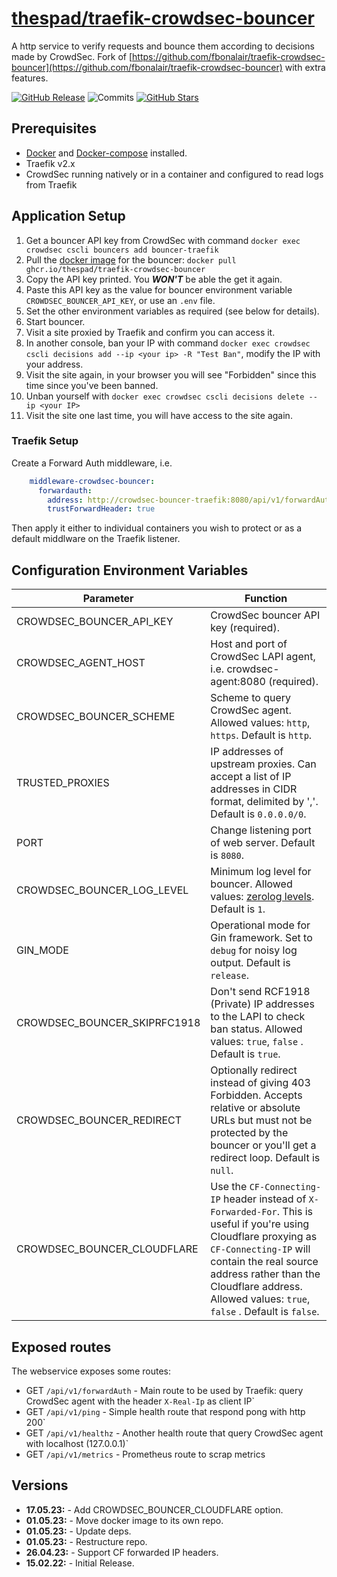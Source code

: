 # [thespad/traefik-crowdsec-bouncer](https://github.com/thespad/traefik-crowdsec-bouncer)

A http service to verify requests and bounce them according to decisions made by CrowdSec. Fork of [https://github.com/fbonalair/traefik-crowdsec-bouncer](https://github.com/fbonalair/traefik-crowdsec-bouncer) with extra features.

[![GitHub Release](https://img.shields.io/github/release/thespad/traefik-crowdsec-bouncer.svg?color=26689A&labelColor=555555&logoColor=ffffff&style=for-the-badge&logo=github&include_prereleases)](https://github.com/thespad/traefik-crowdsec-bouncer/releases)
![Commits](https://img.shields.io/github/commits-since/thespad/traefik-crowdsec-bouncer/latest?color=26689A&include_prereleases&logo=github&style=for-the-badge)
[![GitHub Stars](https://img.shields.io/github/stars/thespad/traefik-crowdsec-bouncer.svg?color=26689A&labelColor=555555&logoColor=ffffff&style=for-the-badge&logo=github)](https://github.com/thespad/traefik-crowdsec-bouncer)

## Prerequisites

* [Docker](https://docs.docker.com/get-docker/) and [Docker-compose](https://docs.docker.com/compose/install/) installed.
* Traefik v2.x
* CrowdSec running natively or in a container and configured to read logs from Traefik

## Application Setup

1. Get a bouncer API key from CrowdSec with command `docker exec crowdsec cscli bouncers add bouncer-traefik`
2. Pull the [docker image](https://github.com/thespad/docker-traefik-crowdsec-bouncer) for the bouncer: `docker pull ghcr.io/thespad/traefik-crowdsec-bouncer`
3. Copy the API key printed. You **_WON'T_** be able the get it again.
4. Paste this API key as the value for bouncer environment variable `CROWDSEC_BOUNCER_API_KEY`, or use an `.env` file.
5. Set the other environment variables as required (see below for details).
6. Start bouncer.
7. Visit a site proxied by Traefik and confirm you can access it.
8. In another console, ban your IP with command `docker exec crowdsec cscli decisions add --ip <your ip> -R "Test Ban"`, modify the IP with your address.
9. Visit the site again, in your browser you will see "Forbidden" since this time since you've been banned.
10. Unban yourself with `docker exec crowdsec cscli decisions delete --ip <your IP>`
11. Visit the site one last time, you will have access to the site again.

### Traefik Setup

Create a Forward Auth middleware, i.e.

```yml
    middleware-crowdsec-bouncer:
      forwardauth:
        address: http://crowdsec-bouncer-traefik:8080/api/v1/forwardAuth
        trustForwardHeader: true
```

Then apply it either to individual containers you wish to protect or as a default middlware on the Traefik listener.

## Configuration Environment Variables

| Parameter | Function |
| - | - |
| CROWDSEC_BOUNCER_API_KEY | CrowdSec bouncer API key (required). |
| CROWDSEC_AGENT_HOST | Host and port of CrowdSec LAPI agent, i.e. crowdsec-agent:8080 (required). |
| CROWDSEC_BOUNCER_SCHEME | Scheme to query CrowdSec agent. Allowed values: `http`, `https`. Default is `http`. |
| TRUSTED_PROXIES | IP addresses of upstream proxies. Can accept a list of IP addresses in CIDR format, delimited by ','. Default is `0.0.0.0/0`. |
| PORT | Change listening port of web server. Default is `8080`. |
| CROWDSEC_BOUNCER_LOG_LEVEL | Minimum log level for bouncer. Allowed values: [zerolog levels](https://pkg.go.dev/github.com/rs/zerolog#readme-leveled-logging). Default is `1`. |
| GIN_MODE | Operational mode for Gin framework. Set to `debug` for noisy log output. Default is `release`. |
| CROWDSEC_BOUNCER_SKIPRFC1918 | Don't send RCF1918 (Private) IP addresses to the LAPI to check ban status. Allowed values: `true`, `false` . Default is `true`. |
| CROWDSEC_BOUNCER_REDIRECT | Optionally redirect instead of giving 403 Forbidden. Accepts relative or absolute URLs but must not be protected by the bouncer or you'll get a redirect loop. Default is `null`. |
| CROWDSEC_BOUNCER_CLOUDFLARE | Use the `CF-Connecting-IP` header instead of `X-Forwarded-For`. This is useful if you're using Cloudflare proxying as `CF-Connecting-IP` will contain the real source address rather than the Cloudflare address. Allowed values: `true`, `false` . Default is `false`. |

## Exposed routes

The webservice exposes some routes:

* GET `/api/v1/forwardAuth`             - Main route to be used by Traefik: query CrowdSec agent with the header `X-Real-Ip` as client IP`
* GET `/api/v1/ping`                    - Simple health route that respond pong with http 200`
* GET `/api/v1/healthz`                 - Another health route that query CrowdSec agent with localhost (127.0.0.1)`
* GET `/api/v1/metrics`                 - Prometheus route to scrap metrics

## Versions

* **17.05.23:** - Add CROWDSEC_BOUNCER_CLOUDFLARE option.
* **01.05.23:** - Move docker image to its own repo.
* **01.05.23:** - Update deps.
* **01.05.23:** - Restructure repo.
* **26.04.23:** - Support CF forwarded IP headers.
* **15.02.22:** - Initial Release.
